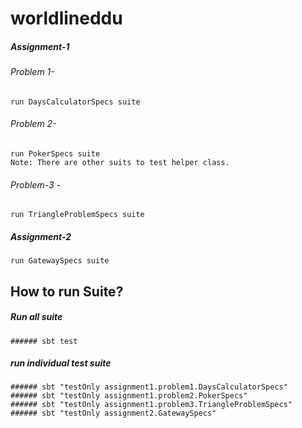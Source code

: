 # worldlineddu
##### Assignment-1
###### Problem 1- 
    run DaysCalculatorSpecs suite
###### Problem 2- 
    run PokerSpecs suite 
    Note: There are other suits to test helper class.
###### Problem-3 - 
    run TriangleProblemSpecs suite
##### Assignment-2
    run GatewaySpecs suite
## How to run Suite?
##### Run all suite
    ###### sbt test
##### run individual test suite
    ###### sbt "testOnly assignment1.problem1.DaysCalculatorSpecs"
    ###### sbt "testOnly assignment1.problem2.PokerSpecs"
    ###### sbt "testOnly assignment1.problem3.TriangleProblemSpecs"
    ###### sbt "testOnly assignment2.GatewaySpecs" 
    
